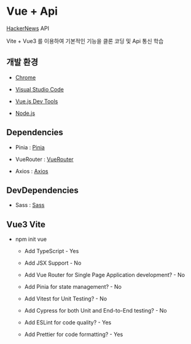 #  Vue + Api

  [HackerNews](https://github.com/tastejs/hacker-news-pwas/blob/master/docs/api.md/) API
  
  Vite + Vue3 를 이용하여 기본적인 기능을 클론 코딩 및 Api 통신 학습

##  개발 환경 

- [Chrome](https://www.google.com/intl/ko/chrome/)

- [Visual Studio Code](https://code.visualstudio.com/)

- [Vue.js Dev Tools](https://chrome.google.com/webstore/detail/vuejs-devtools/nhdogjmejiglipccpnnnanhbledajbpd)

- [Node.js](https://nodejs.org/ko/)

##  Dependencies

- Pinia : [Pinia](https://www.npmjs.com/package/pinia)

- VueRouter : [VueRouter](https://www.npmjs.com/package/vue-router)

- Axios : [Axios](https://www.npmjs.com/package/axios)

##  DevDependencies

- Sass : [Sass](https://www.npmjs.com/package/sass)


##  Vue3 Vite

- npm init vue

	

	- Add TypeScript - Yes

	

	- Add JSX Support - No

	

	- Add Vue Router for Single Page Application development? - No

	

	- Add Pinia for state management? - No

	

	- Add Vitest for Unit Testing? - No

	

	- Add Cypress for both Unit and End-to-End testing? - No

	

	- Add ESLint for code quality? - Yes

	

	- Add Prettier for code formatting? - Yes

